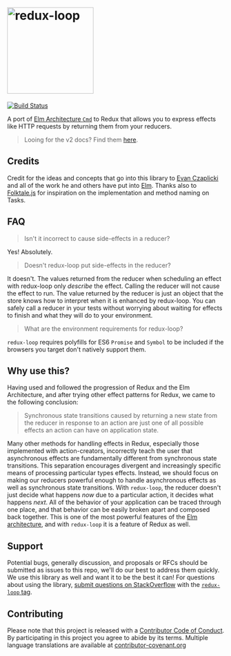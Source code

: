 # <img alt='redux-loop' src='https://raw.githubusercontent.com/redux-loop/redux-loop/master/logo/logo.png' height='200'>

[![Build Status](https://travis-ci.org/redux-loop/redux-loop.svg?branch=master)](https://travis-ci.org/redux-loop/redux-loop)


A port of [Elm Architecture `Cmd`](http://www.elm-tutorial.org/en/03-subs-cmds/02-commands.html) to Redux
that allows you to express effects like HTTP requests by returning them from your reducers.

> Looing for the v2 docs? Find them [here](https://github.com/redux-loop/redux-loop/tree/v2.2.2/docs).

## Credits

Credit for the ideas and concepts that go into this library to [Evan
Czaplicki](https://github.com/evancz) and all of the work he and others have put
into [Elm](https://github.com/elm-lang). Thanks also to
[Folktale.js](https://github.com/folktale/data.task) for inspiration on the
implementation and method naming on Tasks.

## FAQ

> Isn't it incorrect to cause side-effects in a reducer?

Yes! Absolutely.

> Doesn't redux-loop put side-effects in the reducer?

It doesn't. The values returned from the reducer when scheduling an effect with
redux-loop only _describe_ the effect. Calling the reducer will not cause the
effect to run. The value returned by the reducer is just an object that the
store knows how to interpret when it is enhanced by redux-loop. You can safely
call a reducer in your tests without worrying about waiting for effects to finish
and what they will do to your environment.

> What are the environment requirements for redux-loop?

`redux-loop` requires polyfills for ES6 `Promise` and `Symbol` to be included if
the browsers you target don't natively support them.

## Why use this?

Having used and followed the progression of Redux and the Elm Architecture, and
after trying other effect patterns for Redux, we came to the following
conclusion:

> Synchronous state transitions caused by returning a new state from the reducer
> in response to an action are just one of all possible effects an action can
> have on application state.

Many other methods for handling effects in Redux, especially those implemented
with action-creators, incorrectly teach the user that asynchronous effects are
fundamentally different from synchronous state transitions. This separation
encourages divergent and increasingly specific means of processing particular
types effects. Instead, we should focus on making our reducers powerful enough
to handle asynchronous effects as well as synchronous state transitions. With
`redux-loop`, the reducer doesn't just decide what happens _*now*_ due to a
particular action, it decides what happens _*next*_. All of the behavior of your
application can be traced through one place, and that behavior can be easily broken
apart and composed back together. This is one of the most powerful features of the
[Elm architecture](https://guide.elm-lang.org/architecture/), and with
`redux-loop` it is a feature of Redux as well.

## Support

Potential bugs, generally discussion, and proposals or RFCs should be submitted
as issues to this repo, we'll do our best to address them quickly. We use this
library as well and want it to be the best it can! For questions about using the
library, [submit questions on StackOverflow](http://stackoverflow.com/questions/ask)
with the [`redux-loop` tag](http://stackoverflow.com/questions/tagged/redux-loop).

## Contributing

Please note that this project is released with a [Contributor Code of Conduct](CODE_OF_CONDUCT.md). By participating in this project you agree to abide by its terms. Multiple language translations are available at [contributor-covenant.org](http://contributor-covenant.org/version/1/3/0/i18n/)
